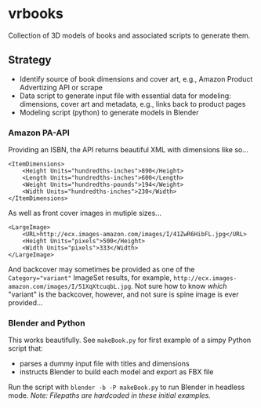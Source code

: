 # vrbooks
Collection of 3D models of books and associated scripts to generate them.

## Strategy
* Identify source of book dimensions and cover art, e.g., Amazon Product Advertizing API or scrape
* Data script to generate input file with essential data for modeling: dimensions, cover art and metadata, e.g., links back to product pages 
* Modeling script (python) to generate models in Blender

### Amazon PA-API
Providing an ISBN, the API returns beautiful XML with dimensions like so...
```
<ItemDimensions>
    <Height Units="hundredths-inches">890</Height>
    <Length Units="hundredths-inches">600</Length>
    <Weight Units="hundredths-pounds">194</Weight>
    <Width Units="hundredths-inches">230</Width>
</ItemDimensions>
```
As well as front cover images in mutiple sizes...
```
<LargeImage>
    <URL>http://ecx.images-amazon.com/images/I/41ZwR6HibFL.jpg</URL>
    <Height Units="pixels">500</Height>
    <Width Units="pixels">333</Width>
</LargeImage>
```
And backcover may sometimes be provided as one of the ```Category="variant"``` ImageSet results, for example, ```http://ecx.images-amazon.com/images/I/51XqXtcuqbL.jpg```.  Not sure how to know *which* "variant" is the backcover, however, and not sure is spine image is ever provided...

### Blender and Python
This works beautifully. See ```makeBook.py``` for first example of a simpy Python script that:
* parses a dummy input file with titles and dimensions
* instructs Blender to build each model and export as FBX file

Run the script with ```blender -b -P makeBook.py``` to run Blender in headless mode.  *Note: Filepaths are hardcoded in these initial examples.*
